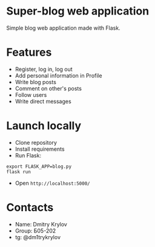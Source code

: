 Super-blog web application
=================
Simple blog web application made with Flask.

# Features
* Register, log in, log out
* Add personal information in Profile
* Write blog posts
* Comment on other's posts
* Follow users
* Write direct messages

# Launch locally
* Clone repository
* Install requirements
* Run Flask:
```
export FLASK_APP=blog.py
flask run
```
* Open `http://localhost:5000/`

# Contacts
* Name: Dmitry Krylov
* Group: Б05-202
* tg: @dm1trykrylov
